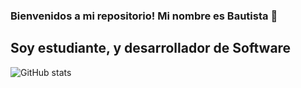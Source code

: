 ### Bienvenidos a mi repositorio! Mi nombre es Bautista 👋

## Soy estudiante, y desarrollador de Software

![GitHub stats](https://github-readme-stats.vercel.app/api?username=BautiSobenko&show_icons=true&theme=tokyonight)

